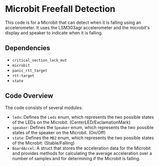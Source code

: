 # Microbit Freefall Detection

This code is for a Microbit that can detect when it is falling using an accelerometer. It uses the LSM303agr accelerometer and the microbit's display and speaker to indicate when it is falling.

## Dependencies

- `critical_section_lock_mut`
- `microbit`
- `panic_rtt_target`
- `rtt-target`
- `state`

## Code Overview

The code consists of several modules:

- `leds`: Defines the `Leds` enum, which represents the two possible states of the LEDs on the Microbit. (CenterLED/ExclamationMark)
- `speaker`: Defines the `Speaker` enum, which represents the two possible states of the speaker on the Microbit. (On/Off)
- `state`: Defines the `MB2` enum, which represents the two possible states of the Microbit: (Stable/Falling)
- `BoardAccel`: A struct that stores the acceleration data for the Microbit and provides methods for calculating the average acceleration over a number of samples and for determining if the Microbit is falling.
